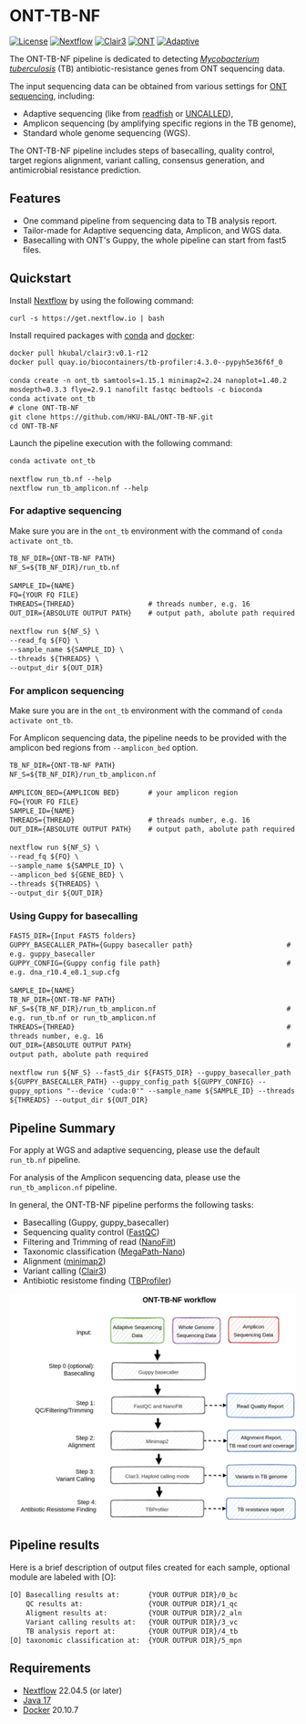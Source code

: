 # ONT-TB-NF

[![License](https://img.shields.io/badge/License-BSD%203--Clause-blue.svg)](https://opensource.org/licenses/BSD-3-Clause) 
[![Nextflow](https://img.shields.io/badge/Build-Nextflow-brightgreen)](https://www.nextflow.io/index.html)
[![Clair3](https://img.shields.io/badge/Variant%20calling-Clair3-blue)](https://github.com/HKU-BAL/Clair3)
[![ONT](https://img.shields.io/badge/Support-ONT-005c75)](https://nanoporetech.com/)
[![Adaptive](https://img.shields.io/badge/Support-Adaptive%20Seq-005c75)](https://nanoporetech.com/about-us/news/towards-real-time-targeting-enrichment-or-other-sampling-nanopore-sequencing-devices)



The ONT-TB-NF pipeline is dedicated to detecting *[Mycobacterium tuberculosis](https://en.wikipedia.org/wiki/Mycobacterium_tuberculosis)* (TB) antibiotic-resistance genes from ONT sequencing data. 

The input sequencing data can be obtained from various settings for [ONT sequencing](https://nanoporetech.com/products), including:
- Adaptive sequencing (like from [readfish](https://github.com/looselab/readfish) or [UNCALLED](https://github.com/skovaka/UNCALLED)), 
- Amplicon sequencing (by amplifying specific regions in the TB genome),
- Standard whole genome sequencing (WGS).

The ONT-TB-NF pipeline includes steps of basecalling, quality control, target regions alignment, variant calling, consensus generation, and antimicrobial resistance prediction.


## Features

- One command pipeline from sequencing data to TB analysis report. 
- Tailor-made for Adaptive sequencing data, Amplicon, and WGS data.
- Basecalling with ONT's Guppy, the whole pipeline can start from fast5 files.



## Quickstart 

Install [Nextflow](https://www.nextflow.io/) by using the following command: 

    curl -s https://get.nextflow.io | bash 
    
Install required packages with [conda](https://conda.io/projects/conda/en/latest/index.html) and [docker](https://www.docker.com/):

    docker pull hkubal/clair3:v0.1-r12
    docker pull quay.io/biocontainers/tb-profiler:4.3.0--pypyh5e36f6f_0
    
    conda create -n ont_tb samtools=1.15.1 minimap2=2.24 nanoplot=1.40.2 mosdepth=0.3.3 flye=2.9.1 nanofilt fastqc bedtools -c bioconda
    conda activate ont_tb
    # clone ONT-TB-NF
    git clone https://github.com/HKU-BAL/ONT-TB-NF.git
    cd ONT-TB-NF


Launch the pipeline execution with the following command: 

```
conda activate ont_tb

nextflow run_tb.nf --help
nextflow run_tb_amplicon.nf --help
```

### For adaptive sequencing

Make sure you are in the `ont_tb` environment with the command of `conda activate ont_tb`.

```
TB_NF_DIR={ONT-TB-NF PATH}
NF_S=${TB_NF_DIR}/run_tb.nf

SAMPLE_ID={NAME}
FQ={YOUR FQ FILE}
THREADS={THREAD}                  # threads number, e.g. 16
OUT_DIR={ABSOLUTE OUTPUT PATH}    # output path, abolute path required

nextflow run ${NF_S} \
--read_fq ${FQ} \
--sample_name ${SAMPLE_ID} \
--threads ${THREADS} \
--output_dir ${OUT_DIR}
```

### For amplicon sequencing

Make sure you are in the `ont_tb` environment with the command of `conda activate ont_tb`.

For Amplicon sequencing data, the pipeline needs to be provided with the amplicon bed regions from `--amplicon_bed` option.

```
TB_NF_DIR={ONT-TB-NF PATH}
NF_S=${TB_NF_DIR}/run_tb_amplicon.nf

AMPLICON_BED={AMPLICON BED}       # your amplicon region 
FQ={YOUR FQ FILE}
SAMPLE_ID={NAME}
THREADS={THREAD}                  # threads number, e.g. 16
OUT_DIR={ABSOLUTE OUTPUT PATH}    # output path, abolute path required

nextflow run ${NF_S} \
--read_fq ${FQ} \
--sample_name ${SAMPLE_ID} \
--amplicon_bed ${GENE_BED} \
--threads ${THREADS} \
--output_dir ${OUT_DIR}
```

### Using Guppy for basecalling 

```
FAST5_DIR={Input FAST5 folders}
GUPPY_BASECALLER_PATH={Guppy basecaller path}                       # e.g. guppy_basecaller
GUPPY_CONFIG={Guppy config file path}                               # e.g. dna_r10.4_e8.1_sup.cfg

SAMPLE_ID={NAME}
TB_NF_DIR={ONT-TB-NF PATH}
NF_S=${TB_NF_DIR}/run_tb_amplicon.nf                                # e.g. run_tb.nf or run_tb_amplicon.nf
THREADS={THREAD}                                                    # threads number, e.g. 16
OUT_DIR={ABSOLUTE OUTPUT PATH}                                      # output path, abolute path required

nextflow run ${NF_S} --fast5_dir ${FAST5_DIR} --guppy_basecaller_path ${GUPPY_BASECALLER_PATH} --guppy_config_path ${GUPPY_CONFIG} --guppy_options "--device 'cuda:0'" --sample_name ${SAMPLE_ID} --threads ${THREADS} --output_dir ${OUT_DIR}
```


## Pipeline Summary

For apply at WGS and adaptive sequencing, please use the default `run_tb.nf` pipeline. 

For analysis of the Amplicon sequencing data, please use the `run_tb_amplicon.nf` pipeline. 

In general, the ONT-TB-NF pipeline performs the following tasks:

- Basecalling (Guppy, guppy_basecaller)
- Sequencing quality control ([FastQC](https://www.bioinformatics.babraham.ac.uk/projects/fastqc/))
- Filtering and Trimming of read ([NanoFilt](https://github.com/wdecoster/nanofilt))
- Taxonomic classification ([MegaPath-Nano](https://github.com/HKU-BAL/MegaPath-Nano))
- Alignment ([minimap2](https://github.com/lh3/minimap2))
- Variant calling ([Clair3](https://github.com/HKU-BAL/Clair3))
- Antibiotic resistome finding ([TBProfiler](https://github.com/jodyphelan/TBProfiler))

![Image](./figures/wf.png)


## Pipeline results


Here is a brief description of output files created for each sample, optional module are labeled with [O]:
```
[O] Basecalling results at:       {YOUR OUTPUR DIR}/0_bc
    QC results at:                {YOUR OUTPUR DIR}/1_qc
    Aligment results at:          {YOUR OUTPUR DIR}/2_aln
    Variant calling results at:   {YOUR OUTPUR DIR}/3_vc
    TB analysis report at:        {YOUR OUTPUR DIR}/4_tb
[O] taxonomic classification at:  {YOUR OUTPUR DIR}/5_mpn
```

## Requirements 

* [Nextflow](https://www.nextflow.io) 22.04.5 (or later)
* [Java 17](https://www.oracle.com/java/technologies/downloads/)
* [Docker](https://www.docker.com/) 20.10.7 

